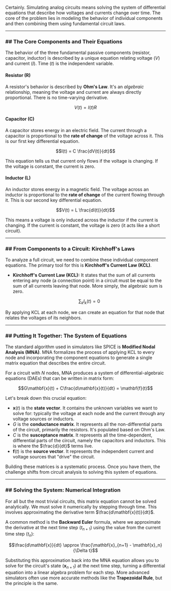 Certainly. Simulating analog circuits means solving the system of differential equations that describe how voltages and currents change over time. The core of the problem lies in modeling the behavior of individual components and then combining them using fundamental circuit laws.

---

### ## The Core Components and Their Equations

The behavior of the three fundamental passive components (resistor, capacitor, inductor) is described by a unique equation relating voltage ($V$) and current ($I$). Time ($t$) is the independent variable.

#### Resistor (R)
A resistor's behavior is described by **Ohm's Law**. It's an *algebraic* relationship, meaning the voltage and current are always directly proportional. There is no time-varying derivative.

$$V(t) = I(t)R$$



#### Capacitor (C)
A capacitor stores energy in an electric field. The current through a capacitor is proportional to the **rate of change** of the voltage across it. This is our first key differential equation.

$$I(t) = C \frac{dV(t)}{dt}$$

This equation tells us that current only flows if the voltage is changing. If the voltage is constant, the current is zero.

#### Inductor (L)
An inductor stores energy in a magnetic field. The voltage across an inductor is proportional to the **rate of change** of the current flowing through it. This is our second key differential equation.

$$V(t) = L \frac{dI(t)}{dt}$$

This means a voltage is only induced across the inductor if the current is changing. If the current is constant, the voltage is zero (it acts like a short circuit).

---

### ## From Components to a Circuit: Kirchhoff's Laws

To analyze a full circuit, we need to combine these individual component equations. The primary tool for this is **Kirchhoff's Current Law (KCL)**.

* **Kirchhoff's Current Law (KCL):** It states that the sum of all currents entering any node (a connection point) in a circuit must be equal to the sum of all currents leaving that node. More simply, the algebraic sum is zero.

    $$\sum_{k} I_k(t) = 0$$

By applying KCL at each node, we can create an equation for that node that relates the voltages of its neighbors.

---

### ## Putting It Together: The System of Equations

The standard algorithm used in simulators like SPICE is **Modified Nodal Analysis (MNA)**. MNA formalizes the process of applying KCL to every node and incorporating the component equations to generate a single matrix equation that describes the entire circuit.

For a circuit with $N$ nodes, MNA produces a system of differential-algebraic equations (DAEs) that can be written in matrix form:

$$G\mathbf{x}(t) + C\frac{d\mathbf{x}(t)}{dt} = \mathbf{f}(t)$$

Let's break down this crucial equation:

* $\mathbf{x}(t)$ is the **state vector**. It contains the unknown variables we want to solve for: typically the voltage at each node and the current through any voltage sources or inductors.
* $G$ is the **conductance matrix**. It represents all the non-differential parts of the circuit, primarily the resistors. It's populated based on Ohm's Law.
* $C$ is the **susceptance matrix**. It represents all the time-dependent, differential parts of the circuit, namely the capacitors and inductors. This is where the $\frac{d}{dt}$ terms live.
* $\mathbf{f}(t)$ is the **source vector**. It represents the independent current and voltage sources that "drive" the circuit.

Building these matrices is a systematic process. Once you have them, the challenge shifts from circuit analysis to solving this system of equations.

---

### ## Solving the System: Numerical Integration

For all but the most trivial circuits, this matrix equation cannot be solved analytically. We must solve it numerically by stepping through time. This involves approximating the derivative term $\frac{d\mathbf{x}(t)}{dt}$.

A common method is the **Backward Euler** formula, where we approximate the derivative at the next time step ($t_{n+1}$) using the value from the current time step ($t_n$):

$$\frac{d\mathbf{x}}{dt} \approx \frac{\mathbf{x}_{n+1} - \mathbf{x}_n}{\Delta t}$$

Substituting this approximation back into the MNA equation allows you to solve for the circuit's state ($\mathbf{x}_{n+1}$) at the next time step, turning a differential equation into a linear algebra problem for each step. More advanced simulators often use more accurate methods like the **Trapezoidal Rule**, but the principle is the same.